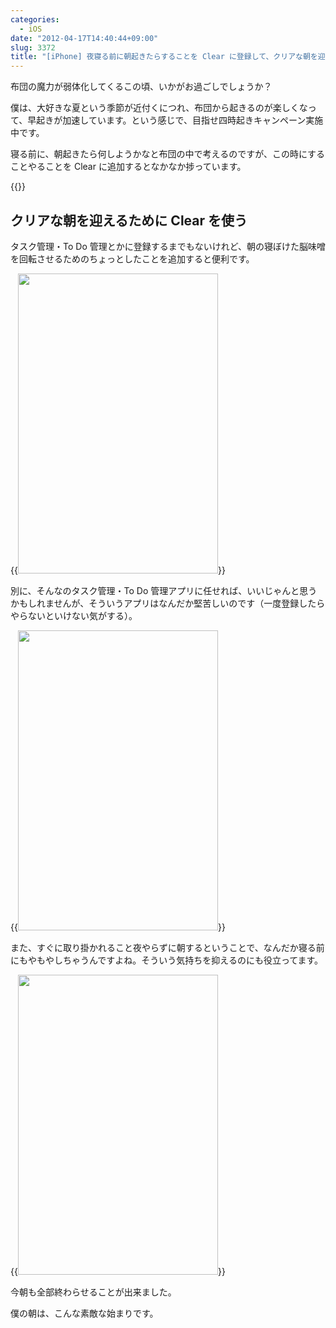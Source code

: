```yaml
---
categories:
  - iOS
date: "2012-04-17T14:40:44+09:00"
slug: 3372
title: "[iPhone] 夜寝る前に朝起きたらすることを Clear に登録して、クリアな朝を迎える"
---
```


布団の魔力が弱体化してくるこの頃、いかがお過ごしでしょうか？

僕は、大好きな夏という季節が近付くにつれ、布団から起きるのが楽しくなって、早起きが加速しています。という感じで、目指せ四時起きキャンペーン実施中です。

寝る前に、朝起きたら何しようかなと布団の中で考えるのですが、この時にすることやることを Clear に追加するとなかなか捗っています。

{{<app id="493136154" title="Clear 1.0.1（￥170）" src="http://a3.mzstatic.com/us/r1000/091/Purple/6f/b9/a5/mzl.cuecnend.100x100-75.png">}}

## クリアな朝を迎えるために Clear を使う

タスク管理・To Do 管理とかに登録するまでもないけれど、朝の寝ぼけた脳味噌を回転させるためのちょっとしたことを追加すると便利です。

{{<img alt="" src="/images/2012/04/3372_1.png" width="320" height="480">}}

別に、そんなのタスク管理・To Do 管理アプリに任せれば、いいじゃんと思うかもしれませんが、そういうアプリはなんだか堅苦しいのです（一度登録したらやらないといけない気がする）。

{{<img alt="" src="/images/2012/04/3372_2.png" width="320" height="480">}}

また、すぐに取り掛かれること夜やらずに朝するということで、なんだか寝る前にもやもやしちゃうんですよね。そういう気持ちを抑えるのにも役立ってます。

{{<img alt="" src="/images/2012/04/3372_3.png" width="320" height="480">}}

今朝も全部終わらせることが出来ました。

僕の朝は、こんな素敵な始まりです。
